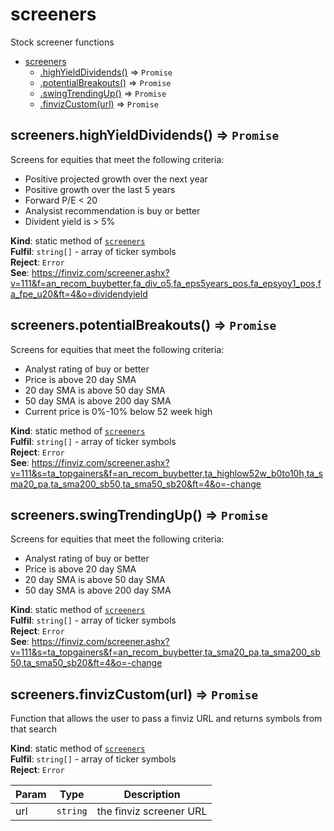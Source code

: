 <a name="stonksjs.module_screeners"></a>

# screeners

Stock screener functions

- [screeners](#stonksjs.module_screeners)
  - [.highYieldDividends()](#stonksjs.module_screeners.highYieldDividends) ⇒ <code>Promise</code>
  - [.potentialBreakouts()](#stonksjs.module_screeners.potentialBreakouts) ⇒ <code>Promise</code>
  - [.swingTrendingUp()](#stonksjs.module_screeners.swingTrendingUp) ⇒ <code>Promise</code>
  - [.finvizCustom(url)](#stonksjs.module_screeners.finvizCustom) ⇒ <code>Promise</code>

<a name="stonksjs.module_screeners.highYieldDividends"></a>

## screeners.highYieldDividends() ⇒ <code>Promise</code>

Screens for equities that meet the following criteria:

- Positive projected growth over the next year
- Positive growth over the last 5 years
- Forward P/E < 20
- Analysist recommendation is buy or better
- Divident yield is > 5%

**Kind**: static method of [<code>screeners</code>](#stonksjs.module_screeners)  
**Fulfil**: <code>string[]</code> - array of ticker symbols  
**Reject**: <code>Error</code>  
**See**:
https://finviz.com/screener.ashx?v=111&f=an_recom_buybetter,fa_div_o5,fa_eps5years_pos,fa_epsyoy1_pos,fa_fpe_u20&ft=4&o=dividendyield  
<a name="stonksjs.module_screeners.potentialBreakouts"></a>

## screeners.potentialBreakouts() ⇒ <code>Promise</code>

Screens for equities that meet the following criteria:

- Analyst rating of buy or better
- Price is above 20 day SMA
- 20 day SMA is above 50 day SMA
- 50 day SMA is above 200 day SMA
- Current price is 0%-10% below 52 week high

**Kind**: static method of [<code>screeners</code>](#stonksjs.module_screeners)  
**Fulfil**: <code>string[]</code> - array of ticker symbols  
**Reject**: <code>Error</code>  
**See**:
https://finviz.com/screener.ashx?v=111&s=ta_topgainers&f=an_recom_buybetter,ta_highlow52w_b0to10h,ta_sma20_pa,ta_sma200_sb50,ta_sma50_sb20&ft=4&o=-change  
<a name="stonksjs.module_screeners.swingTrendingUp"></a>

## screeners.swingTrendingUp() ⇒ <code>Promise</code>

Screens for equities that meet the following criteria:

- Analyst rating of buy or better
- Price is above 20 day SMA
- 20 day SMA is above 50 day SMA
- 50 day SMA is above 200 day SMA

**Kind**: static method of [<code>screeners</code>](#stonksjs.module_screeners)  
**Fulfil**: <code>string[]</code> - array of ticker symbols  
**Reject**: <code>Error</code>  
**See**:
https://finviz.com/screener.ashx?v=111&s=ta_topgainers&f=an_recom_buybetter,ta_sma20_pa,ta_sma200_sb50,ta_sma50_sb20&ft=4&o=-change  
<a name="stonksjs.module_screeners.finvizCustom"></a>

## screeners.finvizCustom(url) ⇒ <code>Promise</code>

Function that allows the user to pass a finviz URL and returns symbols from that search

**Kind**: static method of [<code>screeners</code>](#stonksjs.module_screeners)  
**Fulfil**: <code>string[]</code> - array of ticker symbols  
**Reject**: <code>Error</code>

| Param | Type                | Description             |
| ----- | ------------------- | ----------------------- |
| url   | <code>string</code> | the finviz screener URL |
